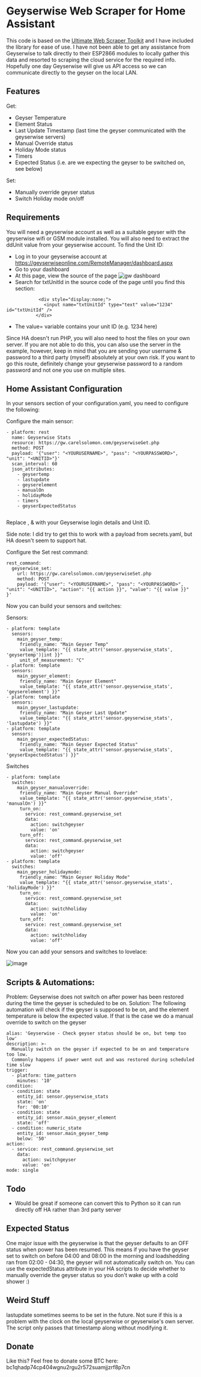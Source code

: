 Geyserwise Web Scraper for Home Assistant
=========================================

This code is based on the [Ultimate Web Scraper Toolkit](https://github.com/cubiclesoft/ultimate-web-scraper) and I have included the library for ease of use. I have not been able to get any assistance from Geyserwise to talk directly to their ESP2866 modules to locally gather this data and resorted to scraping the cloud service for the required info. Hopefully one day Geyserwise will give us API access so we can communicate directly to the geyser on the local LAN. 

Features
--------

Get:
* Geyser Temperature
* Element Status
* Last Update Timestamp (last time the geyser communicated with the geyserwise servers)
* Manual Override status
* Holiday Mode status
* Timers
* Expected Status (i.e. are we expecting the geyser to be switched on, see below)

Set:
* Manually override geyser status
* Switch Holiday mode on/off

Requirements
------------

You will need a geyserwise account as well as a suitable geyser with the geyserwise wifi or GSM module installed. You will also need to extract the ddUnit value from your geyserwise account. To find the Unit ID:

* Log in to your geyserwise account at https://geyserwiseonline.com/RemoteManager/dashboard.aspx
* Go to your dashboard
* At this page, view the source of the page
![gw dashboard](https://user-images.githubusercontent.com/6865403/122665725-3c859e00-d1a9-11eb-9648-950d752d8c43.png)
* Search for txtUnitId in the source code of the page until you find this section:
```
            <div style="display:none;">
              <input name="txtUnitId" type="text" value="1234" id="txtUnitId" />
           </div>
```
*  The value= variable contains your unit ID (e.g. 1234 here)

Since HA doesn't run PHP, you will also need to host the files on your own server. If you are not able to do this, you can also use the server in the example, however, keep in mind that you are sending your username & password to a third party (myself) absolutely at your own risk. If you want to go this route, definitely change your geyserwise password to a random password and not one you use on multiple sites.

Home Assistant Configuration
----------------------------

In your sensors section of your configuration.yaml, you need to configure the following:

Configure the main sensor:
```
- platform: rest                        
  name: Geyserwise Stats
  resource: https://gw.carelsolomon.com/geyserwiseGet.php                      
  method: POST                  
  payload: '{"user": "<YOURUSERNAME>", "pass": "<YOURPASSWORD>", "unit": "<UNITID>"}'
  scan_interval: 60       
  json_attributes:                                                                
    - geysertemp                
    - lastupdate                    
    - geyserelement    
    - manualOn                                                                    
    - holidayMode                                                               
    - timers                               
    - geyserExpectedStatus
                                                                                                
```
Replace <YOURUSERNAME>, <YOURPASSWORD> & <UNITID> with your Geyserwise login details and Unit ID.

Side note: I did try to get this to work with a payload from secrets.yaml, but HA doesn't seem to support hat. 

Configure the Set rest command:
```
rest_command:      
  geyserwise_set: 
    url: https://gw.carelsolomon.com/geyserwiseSet.php
    method: POST           
    payload: '{"user": "<YOURUSERNAME>", "pass": "<YOURPASSWORD>", "unit": "<UNITID>", "action": "{{ action }}", "value": "{{ value }}" }'

```
  
Now you can build your sensors and switches:
  
Sensors:
```
- platform: template                                                           
  sensors:                      
    main_geyser_temp:                      
     friendly_name: "Main Geyser Temp"
     value_template: "{{ state_attr('sensor.geyserwise_stats', 'geysertemp')|int }}"
     unit_of_measurement: "C"   
- platform: template                
  sensors:             
    main_geyser_element:                                                          
     friendly_name: "Main Geyser Element"
     value_template: "{{ state_attr('sensor.geyserwise_stats', 'geyserelement') }}"
- platform: template
  sensors:                                                                    
    main_geyser_lastupdate:   
     friendly_name: "Main Geyser Last Update"
     value_template: "{{ state_attr('sensor.geyserwise_stats', 'lastupdate') }}"
- platform: template                                                     
  sensors:                   
    main_geyser_expectedStatus:
     friendly_name: "Main Geyser Expected Status"
     value_template: "{{ state_attr('sensor.geyserwise_stats', 'geyserExpectedStatus') }}"
```

Switches
```
- platform: template
  switches:
    main_geyser_manualoverride:
     friendly_name: "Main Geyser Manual Override"
     value_template: "{{ state_attr('sensor.geyserwise_stats', 'manualOn') }}"
     turn_on:
       service: rest_command.geyserwise_set
       data:
         action: switchgeyser
         value: 'on'
     turn_off:
       service: rest_command.geyserwise_set
       data:
         action: switchgeyser
         value: 'off'
- platform: template
  switches:
    main_geyser_holidaymode:
     friendly_name: "Main Geyser Holiday Mode"
     value_template: "{{ state_attr('sensor.geyserwise_stats', 'holidayMode') }}"
     turn_on:
       service: rest_command.geyserwise_set
       data:
         action: switchholiday
         value: 'on'
     turn_off:
       service: rest_command.geyserwise_set
       data:
         action: switchholiday
         value: 'off'
```

Now you can add your sensors and switches to lovelace:

![image](https://user-images.githubusercontent.com/6865403/122684283-d2024b80-d204-11eb-9340-b150b6e78cb3.png)

Scripts & Automations:
----------------------
  
Problem: Geyserwise does not switch on after power has been restored during the time the geyser is scheduled to be on.
Solution: The following automation will check if the geyser is supposed to be on, and the element temperature is below the expected value. If that is the case we do a manual override to switch on the geyser
  
```
alias: 'Geyserwise - Check geyser status should be on, but temp too low'
description: >-
  Manually switch on the geyser if expected to be on and temperature too low.
  Commonly happens if power went out and was restored during scheduled time slow
trigger:
  - platform: time_pattern
    minutes: '10'
condition:
  - condition: state
    entity_id: sensor.geyserwise_stats
    state: 'on'
    for: '00:10'
  - condition: state
    entity_id: sensor.main_geyser_element
    state: 'off'
  - condition: numeric_state
    entity_id: sensor.main_geyser_temp
    below: '50'
action:
  - service: rest_command.geyserwise_set
    data:
      action: switchgeyser
      value: 'on'
mode: single  
```  
  
Todo
----

* Would be great if someone can convert this to Python so it can run directly off HA rather than 3rd party server

Expected Status
---------------

One major issue with the geyserwise is that the geyser defaults to an OFF status when power has been resumed. This means if you have the geyser set to switch on before 04:00 and 08:00 in the morning and loadshedding ran from 02:00 - 04:30, the geyser will not automatically switch on. You can use the expectedStatus attribute in your HA scripts to decide whether to manually override the geyser status so you don't wake up with a cold shower :)

Weird Stuff
-----------
  
lastupdate sometimes seems to be set in the future. Not sure if this is a problem with the clock on the local geyserwise or geyserwise's own server. The script only passes that timestamp along without modifying it.

Donate
------

Like this? Feel free to donate some BTC here: bc1qhadp74cp404wgnu2rgu2r572suamjjzrf8p7cn
